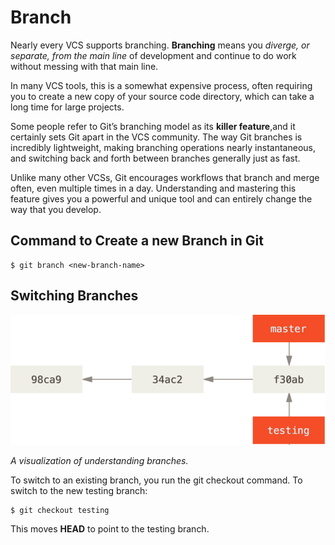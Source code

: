 # Branch

Nearly every VCS supports branching. **Branching** means you *diverge, or separate, from the main line* of development
and continue to do work without messing with that main line.

In many VCS tools, this is a somewhat expensive process, often requiring you to create a new copy of your source code
directory, which can take a long time for large projects.

Some people refer to Git’s branching model as its **killer feature**,and it certainly sets Git apart in the VCS
community. The way Git branches is incredibly lightweight, making branching operations nearly instantaneous, and
switching back and forth between branches generally just as fast.

Unlike many other VCSs, Git encourages workflows that branch and merge often, even multiple times in a day.
Understanding and mastering this feature gives you a powerful and unique tool and can entirely change the way that you
develop.

## Command to Create a new Branch in Git

    $ git branch <new-branch-name>

## Switching Branches

![Switching Branches](Images/branch.png)

*A visualization of understanding branches.*

To switch to an existing branch, you run the git checkout command. To switch to the new testing branch:

    $ git checkout testing

This moves **HEAD** to point to the testing branch.
